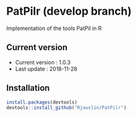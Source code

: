 # PatPilr (develop  branch)
Implementation of the tools PatPil in R

## Current version
* Current version : 1.0.3
* Last update : 2018-11-28


## Installation

``` r
install.packages(devtools)
devtools::install_github("Rjauslin/PatPilr")

```
